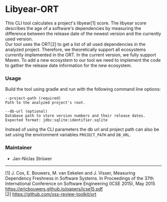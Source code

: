 # Libyear-ORT

This CLI tool calculates a project's libyear[1] score. The libyear score describes the age of a 
software's dependencies by measuring the difference between the release date of the newest version
and the currently used version.\
Our tool uses the ORT[2] to get a list of all used dependencies in the analyzed project. Therefore,
we theoretically support all ecosystems currently implemented in the ORT. In the current version,
we fully support Maven. To add a new ecosystem to our tool we need to implement the code to gather
the release date information for the new ecosystem. 

### Usage
Build the tool using gradle and run with the following command line options:
```
--project-path (required)
Path to the analyzed project's root.

--db-url (optional)
Database path to store version numbers and their release dates.
Expected format: jdbc:sqlite:identifier.sqlite
```
Instead of using the CLI parameters the db url and project path can also be set using the
environment variables `PROJECT_PATH` and `DB_URL`.

### Maintainer
* Jan-Niclas Strüwer

---
[1] J. Cox, E. Bouwers, M. van Eekelen and J. Visser, Measuring Dependency Freshness in Software
Systems. In Proceedings of the 37th International Conference on Software Engineering (ICSE 2015),
May 2015 https://ericbouwers.github.io/papers/icse15.pdf \
[2] https://github.com/oss-review-toolkit/ort
